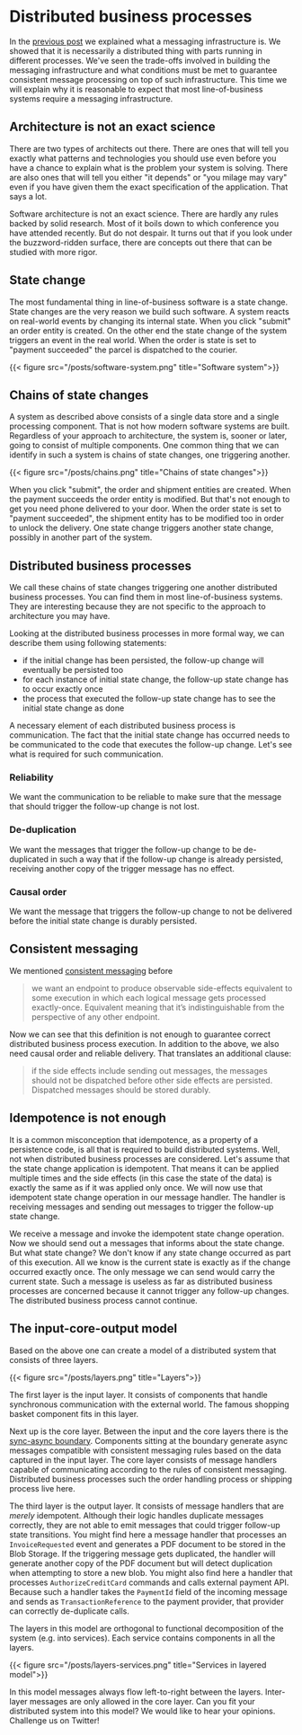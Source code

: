 # Distributed business processes

In the [previous post](https://exactly-once.github.io/posts/messaging-infrastructure/) we explained what a messaging infrastructure is. We showed that it is necessarily a distributed thing with parts running in different processes. We've seen the trade-offs involved in building the messaging infrastructure and what conditions must be met to guarantee consistent message processing on top of such infrastructure. This time we will explain why it is reasonable to expect that most line-of-business systems require a messaging infrastructure.

## Architecture is not an exact science

There are two types of architects out there. There are ones that will tell you exactly what patterns and technologies you should use even before you have a chance to explain what is the problem your system is solving. There are also ones that will tell you either "it depends" or "you milage may vary" even if you have given them the exact specification of the application. That says a lot. 

Software architecture is not an exact science. There are hardly any rules backed by solid research. Most of it boils down to which conference you have attended recently. But do not despair. It turns out that if you look under the buzzword-ridden surface, there are concepts out there that can be studied with more rigor.

## State change

The most fundamental thing in line-of-business software is a state change. State changes are the very reason we build such software. A system reacts on real-world events by changing its internal state. When you click "submit" an order entity is created. On the other end the state change of the system triggers an event in the real world. When the order is state is set to "payment succeeded" the parcel is dispatched to the courier.

{{< figure src="/posts/software-system.png" title="Software system">}}

## Chains of state changes

A system as described above consists of a single data store and a single processing component. That is not how modern software systems are built. Regardless of your approach to architecture, the system is, sooner or later, going to consist of multiple components. One common thing that we can identify in such a system is chains of state changes, one triggering another.


{{< figure src="/posts/chains.png" title="Chains of state changes">}}

When you click "submit", the order and shipment entities are created. When the payment succeeds the order entity is modified. But that's not enough to get you need phone delivered to your door. When the order state is set to "payment succeeded", the shipment entity has to be modified too in order to unlock the delivery. One state change triggers another state change, possibly in another part of the system.

## Distributed business processes

We call these chains of state changes triggering one another distributed business processes. You can find them in most line-of-business systems. They are interesting because they are not specific to the approach to architecture you may have. 

Looking at the distributed business processes in more formal way, we can describe them using following statements:
- if the initial change has been persisted, the follow-up change will eventually be persisted too
- for each instance of initial state change, the follow-up state change has to occur exactly once
- the process that executed the follow-up state change has to see the initial state change as done

A necessary element of each distributed business process is communication. The fact that the initial state change has occurred needs to be communicated to the code that executes the follow-up change. Let's see what is required for such communication.

### Reliability

We want the communication to be reliable to make sure that the message that should trigger the follow-up change is not lost.

### De-duplication

We want the messages that trigger the follow-up change to be de-duplicated in such a way that if the follow-up change is already persisted, receiving another copy of the trigger message has no effect.

### Causal order

We want the message that triggers the follow-up change to not be delivered before the initial state change is durably persisted.

## Consistent messaging

We mentioned [consistent messaging](https://exactly-once.github.io/posts/consistent-messaging/) before

>we want an endpoint to produce observable side-effects equivalent to some execution in which each logical message gets processed exactly-once. Equivalent meaning that it’s indistinguishable from the perspective of any other endpoint.

Now we can see that this definition is not enough to guarantee correct distributed business process execution. In addition to the above, we also need causal order and reliable delivery. That translates an additional clause:

>if the side effects include sending out messages, the messages should not be dispatched before other side effects are persisted. Dispatched messages should be stored durably.

## Idempotence is not enough

It is a common misconception that idempotence, as a property of a persistence code, is all that is required to build distributed systems. Well, not when distributed business processes are considered. Let's assume that the state change application is idempotent. That means it can be applied multiple times and the side effects (in this case the state of the data) is exactly the same as if it was applied only once. We will now use that idempotent state change operation in our message handler. The handler is receiving messages and sending out messages to trigger the follow-up state change.

We receive a message and invoke the idempotent state change operation. Now we should send out a messages that informs about the state change. But what state change? We don't know if any state change occurred as part of this execution. All we know is the current state is exactly as if the change occurred exactly once. The only message we can send would carry the current state. Such a message is useless as far as distributed business processes are concerned because it cannot trigger any follow-up changes. The distributed business process cannot continue.

## The input-core-output model

Based on the above one can create a model of a distributed system that consists of three layers. 

{{< figure src="/posts/layers.png" title="Layers">}}

The first layer is the input layer. It consists of components that handle synchronous communication with the external world. The famous shopping basket component fits in this layer.

Next up is the core layer. Between the input and the core layers there is the [sync-async boundary](https://exactly-once.github.io/posts/sync-async-boundary/). Components sitting at the boundary generate async messages compatible with consistent messaging rules based on the data captured in the input layer. The core layer consists of message handlers capable of communicating according to the rules of consistent messaging. Distributed business processes such the order handling process or shipping process live here.

The third layer is the output layer. It consists of message handlers that are *merely* idempotent. Although their logic handles duplicate messages correctly, they are not able to emit messages that could trigger follow-up state transitions. You might find here a message handler that processes an `InvoiceRequested` event and generates a PDF document to be stored in the Blob Storage. If the triggering message gets duplicated, the handler will generate another copy of the PDF document but will detect duplication when attempting to store a new blob. You might also find here a handler that processes `AuthorizeCreditCard` commands and calls external payment API. Because such a handler takes the `PaymentId` field of the incoming message and sends as `TransactionReference` to the payment provider, that provider can correctly de-duplicate calls.

The layers in this model are orthogonal to functional decomposition of the system (e.g. into services). Each service contains components in all the layers.


{{< figure src="/posts/layers-services.png" title="Services in layered model">}}

In this model messages always flow left-to-right between the layers. Inter-layer messages are only allowed in the core layer. Can you fit your distributed system into this model? We would like to hear your opinions. Challenge us on Twitter!
